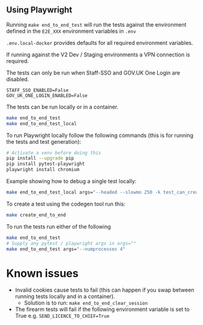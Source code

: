 Using Playwright
----------------

Running `make end_to_end_test` will run the tests against the environment defined in the `E2E_XXX` environment variables in `.env`

`.env.local-docker` provides defaults for all required environment variables.

If running against the V2 Dev / Staging environments a VPN connection is required.

The tests can only be run when Staff-SSO and GOV.UK One Login are disabled.

```dotenv
STAFF_SSO_ENABLED=False
GOV_UK_ONE_LOGIN_ENABLED=False
```

The tests can be run locally or in a container.
```bash
make end_to_end_test
make end_to_end_test_local
```

To run Playwright locally follow the following commands (this is for running the tests and test generation):
```bash
# Activate a venv before doing this
pip install --upgrade pip
pip install pytest-playwright
playwright install chromium
```

Example showing how to debug a single test locally:
```bash
make end_to_end_test_local args="--headed --slowmo 250 -k test_can_create_fa_dfl"
```

To create a test using the codegen tool run this:
```bash
make create_end_to_end
```

To run the tests run either of the following
```bash
make end_to_end_test
# Supply any pytest / playwright args in args=""
make end_to_end_test args="--numprocesses 4"
```

Known issues
=============
- Invalid cookies cause tests to fail (this can happen if you swap between running tests locally and in a container).
  - Solution is to run: `make end_to_end_clear_session`
- The firearm tests will fail if the following environment variable is set to True e.g. `SEND_LICENCE_TO_CHIEF=True`